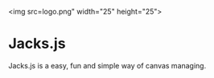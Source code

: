<img src=logo.png" width="25" height="25"></img> 
# Jacks.js
Jacks.js is a easy, fun and simple way of canvas managing.

